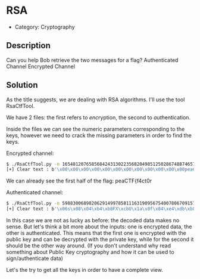 # RSA

* Category: Cryptography

## Description

Can you help Bob retrieve the two messages for a flag? Authenticated Channel Encrypted Channel

## Solution

As the title suggests, we are dealing with RSA algorithms.
I'll use the tool RsaCtfTool.

We have 2 files: the first refers to *enc*ryption, the second to *auth*entication.

Inside the files we can see the numeric parameters corresponding to the keys, however we need to crack the missing parameters in order to find the keys.

Encrypted channel:
```bash
$ ./RsaCtfTool.py -n 165481207658568424313022356820498512502867488746572300093793 -e 65537 --uncipher 150635433712900935381157860417761227624682377134647578768653
[+] Clear text : b'\x00\x00\x00\x00\x00\x00\x00\x00\x00\x00\x00\x00peaCTF{f4ct0r'
```
We can already see the first half of the flag: peaCTF{f4ct0r

Authenticated channel:
```bash
$ ./RsaCtfTool.py -n 59883006898206291499785811163190956754007806709157091648869 -e 65537 --uncipher 23731413167627600089782741107678182917228038671345300608183
[+] Clear text : b'\x06s\x08\x04\xb4\xb8FX\xcbU\x1a\x0f\x84\xe4\xdb\xb8\xe0\x99\x1e\xd9\x90=9\xf1g'
```
In this case we are not as lucky as before: the decoded data makes no sense.
But let's think a bit more about the inputs: one is encrypted data, the other is authenticated.
This means that the first one is encrypted with the public key and can be decrypted with the private key,
while for the second it should be the other way around.
(If you don't understand why read something about Public Key cryptography and how it can be used to sign/authenticate data)

Let's the try to get all the keys in order to have a complete view.
